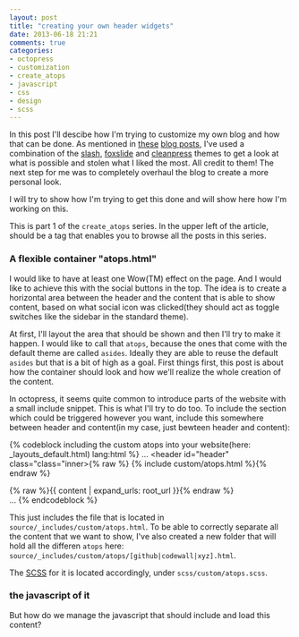 ```yaml
---
layout: post
title: "creating your own header widgets"
date: 2013-06-18 21:21
comments: true
categories: 
- octopress
- customization
- create_atops
- javascript
- css 
- design
- scss 
---
```


In this post I'll descibe how I'm trying to customize my own blog and how that can be done. As mentioned in [these](/blog/2013-06-15-brand-new-and-already-hands-dirty-dot-dot-dot.) [blog posts](/blog/2013-06-16-from-out-of-the-box-to-custom-and-beyond-dot-dot-dot), I've used a combination of the [slash](https://github.com/kjellski/Octopress-Theme-Slash), [foxslide](https://github.com/kjellski/foxslide) and [cleanpress](https://github.com/kjellski/cleanpress) themes to get a look at what is possible and stolen what I liked the most. All credit to them! The next step for me was to completely overhaul the blog to create a more personal look. 

I will try to show how I'm trying to get this done and will show here how I'm working on this.

This is part 1 of the ```create_atops``` series. In the upper left of the article, should be a tag that enables you to browse all the posts in this series.

### A flexible container "atops.html"

I would like to have at least one Wow(TM) effect on the page. And I would like to achieve this with the social buttons in the top. The idea is to create a horizontal area between the header and the content that is able to show content, based on what social icon was clicked(they should act as toggle switches like the sidebar in the standard theme). 

At first, I'll layout the area that should be shown and then I'll try to make it happen. I would like to call that ```atops```, because the ones that come with the default theme are called ```asides```. Ideally they are able to reuse the default ```asides``` but that is a bit of high as a goal. First things first, this post is about how the container should look and how we'll realize the whole creation of the content.

In octopress, it seems quite common to introduce parts of the website with a small include snippet. This is what I'll try to do too. To include the section which could be triggered however you want, include this somewhere between header and content(in my case, just bewteen header and content):

{% codeblock including the custom atops into your website(here: _layouts_default.html) lang:html %}
    ...
    <header id="header" class="class="inner>{% raw %}
    {% include custom/atops.html %}{% endraw %}
    <div id="content" class="inner">{% raw %}{{ content | expand_urls: root_url }}{% endraw %}</div>
    ...
{% endcodeblock %}

This just includes the file that is located in ```source/_includes/custom/atops.html```. To be able to correctly separate all the content that we want to show, I've also created a new folder that will hold all the differen ```atops``` here: ```source/_includes/custom/atops/[github|codewall|xyz].html```.

The [SCSS](http://sass-lang.com/) for it is located accordingly, under ```scss/custom/atops.scss```.

### the javascript of it

But how do we manage the javascript that should include and load this content? 
